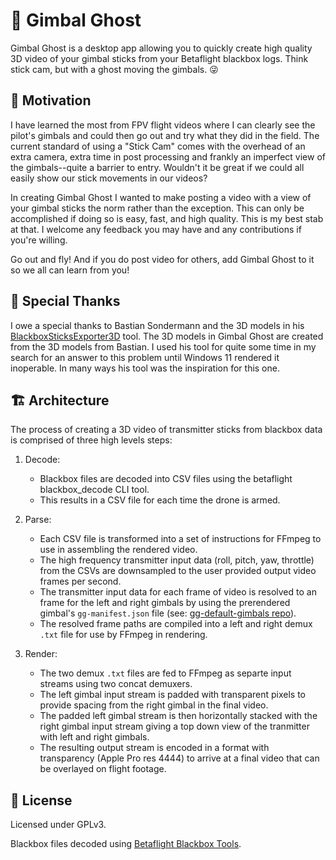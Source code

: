 # 👻 Gimbal Ghost
Gimbal Ghost is a desktop app allowing you to quickly create high quality 3D video of your gimbal sticks from your Betaflight blackbox logs. Think stick cam, but with a ghost moving the gimbals. 😜

## 🚀 Motivation
I have learned the most from FPV flight videos where I can clearly see the pilot's gimbals and could then go out and try what they did in the field. The current standard of using a "Stick Cam" comes with the overhead of an extra camera, extra time in post processing and frankly an imperfect view of the gimbals--quite a barrier to entry. Wouldn't it be great if we could all easily show our stick movements in our videos?

In creating Gimbal Ghost I wanted to make posting a video with a view of your gimbal sticks the norm rather than the exception. This can only be accomplished if doing so is easy, fast, and high quality. This is my best stab at that. I welcome any feedback you may have and any contributions if you're willing. 

Go out and fly! And if you do post video for others, add Gimbal Ghost to it so we all can learn from you!

## 🤟 Special Thanks
I owe a special thanks to Bastian Sondermann and the 3D models in his [BlackboxSticksExporter3D](https://github.com/bsondermann/BlackboxSticksExporter3D) tool. The 3D models in Gimbal Ghost are created from the 3D models from Bastian. I used his tool for quite some time in my search for an answer to this problem until Windows 11 rendered it inoperable. In many ways his tool was the inspiration for this one.

## 🏗️ Architecture
The process of creating a 3D video of transmitter sticks from blackbox data is comprised of three high levels steps:

1. Decode:
    * Blackbox files are decoded into CSV files using the betaflight blackbox_decode CLI tool.
    * This results in a CSV file for each time the drone is armed.

1. Parse:
    * Each CSV file is transformed into a set of instructions for FFmpeg to use in assembling the rendered video.
    * The high frequency transmitter input data (roll, pitch, yaw, throttle) from the CSVs are downsampled to the user provided output video frames per second.
    * The transmitter input data for each frame of video is resolved to an frame for the left and right gimbals by using the prerendered gimbal's `gg-manifest.json` file (see: [gg-default-gimbals repo](https://github.com/gimbal-ghost/gg-default-gimbals)).
    * The resolved frame paths are compiled into a left and right demux `.txt` file for use by FFmpeg in rendering.

1. Render:
    * The two demux `.txt` files are fed to FFmpeg as separte input streams using two concat demuxers.
    * The left gimbal input stream is padded with transparent pixels to provide spacing from the right gimbal in the final video.
    * The padded left gimbal stream is then horizontally stacked with the right gimbal input stream giving a top down view of the tranmitter with left and right gimbals.
    * The resulting output stream is encoded in a format with transparency (Apple Pro res 4444) to arrive at a final video that can be overlayed on flight footage.

## 📝 License
Licensed under GPLv3.

Blackbox files decoded using [Betaflight Blackbox Tools](https://github.com/betaflight/blackbox-tools).
